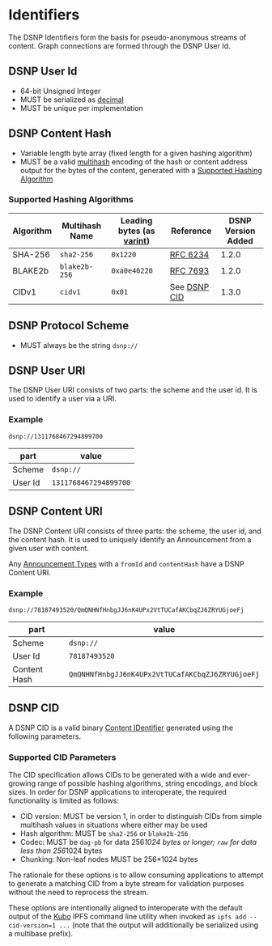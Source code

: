 # Identifiers

The DSNP Identifiers form the basis for pseudo-anonymous streams of content.
Graph connections are formed through the DSNP User Id.

## DSNP User Id

- 64-bit Unsigned Integer
- MUST be serialized as [decimal](Serializations.md#decimal)
- MUST be unique per implementation

## DSNP Content Hash

- Variable length byte array (fixed length for a given hashing algorithm)
- MUST be a valid [multihash](https://github.com/multiformats/multihash) encoding of the hash or content address output for the bytes of the content, generated with a [Supported Hashing Algorithm](Announcements.md#supported-hashing-algorithms)

### Supported Hashing Algorithms

| Algorithm | Multihash Name | Leading bytes (as [varint](https://github.com/multiformats/unsigned-varint)) | Reference | DSNP Version Added |
| --- | --- | --- | --- | --- |
| SHA-256 | `sha2-256` | `0x1220` | [RFC 6234](https://tools.ietf.org/html/rfc6234) | 1.2.0 |
| BLAKE2b | `blake2b-256` | `0xa0e40220` | [RFC 7693](https://tools.ietf.org/html/rfc7693) | 1.2.0 |
| CIDv1 | `cidv1` | `0x01` | See [DSNP CID](#dsnp-cid) | 1.3.0 |

## DSNP Protocol Scheme

- MUST always be the string `dsnp://`

## DSNP User URI

The DSNP User URI consists of two parts: the scheme and the user id.
It is used to identify a user via a URI.

### Example
```
dsnp://1311768467294899700
```

| part | value |
| ---- | ----- |
| Scheme | `dsnp://` |
| User Id | `1311768467294899700` |

## DSNP Content URI

The DSNP Content URI consists of three parts: the scheme, the user id, and the content hash.
It is used to uniquely identify an Announcement from a given user with content.

Any [Announcement Types](Announcements.md#announcement-types) with a `fromId` and `contentHash` have a DSNP Content URI.

### Example
```
dsnp://78187493520/QmQNHNfHnbgJJ6nK4UPx2VtTUCafAKCbqZJ6ZRYUGjoeFj
```

| part | value |
| ---- | ----- |
| Scheme | `dsnp://` |
| User Id | `78187493520` |
| Content Hash | `QmQNHNfHnbgJJ6nK4UPx2VtTUCafAKCbqZJ6ZRYUGjoeFj` |

## DSNP CID

A DSNP CID is a valid binary [Content IDentifier](https://github.com/multiformats/cid) generated using the following parameters.

### Supported CID Parameters

The CID specification allows CIDs to be generated with a wide and ever-growing range of possible hashing algorithms, string encodings, and block sizes.
In order for DSNP applications to interoperate, the required functionality is limited as follows:

- CID version: MUST be version 1, in order to distinguish CIDs from simple multihash values in situations where either may be used
- Hash algorithm: MUST be `sha2-256` or `blake2b-256`
- Codec: MUST be `dag-pb` for data 256*1024 bytes or longer; `raw` for data less than 256*1024 bytes
- Chunking: Non-leaf nodes MUST be 256*1024 bytes

The rationale for these options is to allow consuming applications to attempt to generate a matching CID from a byte stream for validation purposes without the need to reprocess the stream.

These options are intentionally aligned to interoperate with the default output of the [Kubo](https://github.com/ipfs/kubo) IPFS command line utility when invoked as `ipfs add --cid-version=1 ...` (note that the output will additionally be serialized using a multibase prefix).
